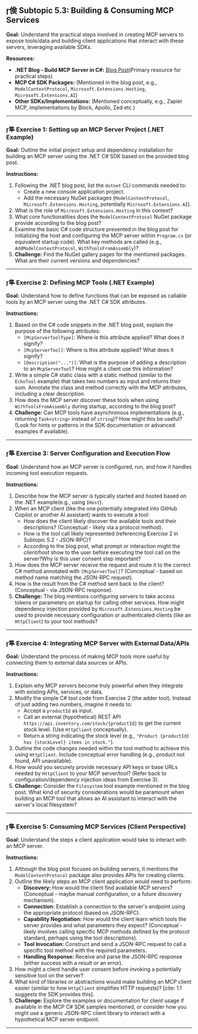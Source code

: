 ## 倹 Subtopic 5.3: Building & Consuming MCP Services

**Goal:** Understand the practical steps involved in creating MCP servers to expose tools/data and building client applications that interact with these servers, leveraging available SDKs.

**Resources:**

* **.NET Blog - Build MCP Server in C#:** [Blog Post](https://devblogs.microsoft.com/dotnet/build-a-model-context-protocol-mcp-server-in-csharp/)(Primary resource for practical steps)
* **MCP C# SDK Packages:** (Mentioned in the blog post, e.g., `ModelContextProtocol`, `Microsoft.Extensions.Hosting`, `Microsoft.Extensions.AI`)
* **Other SDKs/Implementations:** (Mentioned conceptually, e.g., Zapier MCP, implementations by Block, Apollo, Zed etc.)

---

### 隼 **Exercise 1: Setting up an MCP Server Project (.NET Example)**

**Goal:** Outline the initial project setup and dependency installation for building an MCP server using the .NET C# SDK based on the provided blog post.

**Instructions:**

1.  Following the .NET blog post, list the `dotnet` CLI commands needed to:
    * Create a new console application project.
    * Add the necessary NuGet packages (`ModelContextProtocol`, `Microsoft.Extensions.Hosting`, potentially `Microsoft.Extensions.AI`).
2.  What is the role of `Microsoft.Extensions.Hosting` in this context?
3.  What core functionalities does the `ModelContextProtocol` NuGet package provide according to the blog post?
4.  Examine the basic C# code structure presented in the blog post for initializing the host and configuring the MCP server within `Program.cs` (or equivalent startup code). What key methods are called (e.g., `AddModelContextProtocol`, `WithToolsFromAssembly`)?
5.  **Challenge:** Find the NuGet gallery pages for the mentioned packages. What are their current versions and dependencies?

---

### 隼 **Exercise 2: Defining MCP Tools (.NET Example)**

**Goal:** Understand how to define functions that can be exposed as callable tools by an MCP server using the .NET C# SDK attributes.

**Instructions:**

1.  Based on the C# code snippets in the .NET blog post, explain the purpose of the following attributes:
    * `[McpServerToolType]`: Where is this attribute applied? What does it signify?
    * `[McpServerTool]`: Where is this attribute applied? What does it signify?
    * `[Description("...")]`: What is the purpose of adding a description to an `McpServerTool`? How might a client use this information?
2.  Write a simple C# static class with a static method (similar to the `EchoTool` example) that takes two numbers as input and returns their sum. Annotate the class and method correctly with the MCP attributes, including a clear description.
3.  How does the MCP server discover these tools when using `WithToolsFromAssembly` during startup, according to the blog post?
4.  **Challenge:** Can MCP tools have asynchronous implementations (e.g., returning `Task<string>` instead of `string`)? How might this be useful? (Look for hints or patterns in the SDK documentation or advanced examples if available).

---

### 隼 **Exercise 3: Server Configuration and Execution Flow**

**Goal:** Understand how an MCP server is configured, run, and how it handles incoming tool execution requests.

**Instructions:**

1.  Describe how the MCP server is typically started and hosted based on the .NET example(e.g., using `IHost`).
2.  When an MCP client (like the one potentially integrated into GitHub Copilot or another AI assistant) wants to execute a tool:
    * How does the client likely discover the available tools and their descriptions? (Conceptual - likely via a protocol method).
    * How is the tool call likely represented (referencing Exercise 2 in Subtopic 5.2 - JSON-RPC)?
    * According to the blog post, what prompt or interaction might the *client/host* show to the user before executing the tool call on the server?Why is this user consent step important?
3.  How does the MCP server receive the request and route it to the correct C# method annotated with `[McpServerTool]`? (Conceptual - based on method name matching the JSON-RPC request).
4.  How is the result from the C# method sent back to the client? (Conceptual - via JSON-RPC response).
5.  **Challenge:** The blog mentions configuring servers to take access tokens or parameters on startup for calling other services. How might dependency injection provided by `Microsoft.Extensions.Hosting` be used to provide necessary configuration or authenticated clients (like an `HttpClient`) to your tool methods?

---

### 隼 **Exercise 4: Integrating MCP Server with External Data/APIs**

**Goal:** Understand the process of making MCP tools more useful by connecting them to external data sources or APIs.

**Instructions:**

1.  Explain why MCP servers become truly powerful when they integrate with existing APIs, services, or data.
2.  Modify the simple C# tool code from Exercise 2 (the adder tool). Instead of just adding two numbers, imagine it needs to:
    * Accept a `productId` as input.
    * Call an external (hypothetical) REST API `https://api.inventory.com/stock/{productId}` to get the current stock level. (Use `HttpClient` conceptually).
    * Return a string indicating the stock level (e.g., `"Product {productId} has {stockLevel} items in stock."`).
3.  Outline the code changes needed within the tool method to achieve this using `HttpClient`. Include conceptual error handling (e.g., product not found, API unavailable).
4.  How would you securely provide necessary API keys or base URLs needed by `HttpClient` to your MCP server/tool? (Refer back to configuration/dependency injection ideas from Exercise 3).
5.  **Challenge:** Consider the `Filesystem` tool example mentioned in the blog post. What kind of security considerations would be paramount when building an MCP tool that allows an AI assistant to interact with the server's local filesystem?

---

### 隼 **Exercise 5: Consuming MCP Services (Client Perspective)**

**Goal:** Understand the steps a client application would take to interact with an MCP server.

**Instructions:**

1.  Although the blog post focuses on building servers, it mentions the `ModelContextProtocol` package also provides APIs for creating clients.
2.  Outline the likely steps an MCP client application would need to perform:
    * **Discovery:** How would the client find available MCP servers? (Conceptual - maybe manual configuration, or a future discovery mechanism).
    * **Connection:** Establish a connection to the server's endpoint using the appropriate protocol (based on JSON-RPC).
    * **Capability Negotiation:** How would the client learn which tools the server provides and what parameters they expect? (Conceptual - likely involves calling specific MCP methods defined by the protocol standard, perhaps using the tool descriptions).
    * **Tool Invocation:** Construct and send a JSON-RPC request to call a specific tool method with the required parameters.
    * **Handling Response:** Receive and parse the JSON-RPC response (either success with a result or an error).
3.  How might a client handle user consent before invoking a potentially sensitive tool on the server?
4.  What kind of libraries or abstractions would make building an MCP client easier (similar to how `HttpClient` simplifies HTTP requests)? [cite: 1.1 suggests the SDK provides this].
5.  **Challenge:** Explore the examples or documentation for client usage if available in the MCP C# SDK samples mentioned, or consider how you might use a generic JSON-RPC client library to interact with a hypothetical MCP server endpoint.

---